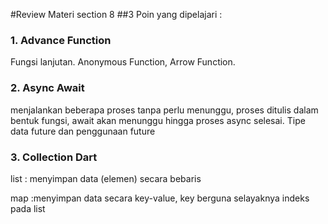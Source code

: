 #Review Materi section 8
##3 Poin yang dipelajari :
<h3>1. Advance Function</h3>
<p>Fungsi lanjutan. Anonymous Function, Arrow Function.</p>
<h3>2. Async Await</h3>
<p>menjalankan beberapa proses tanpa perlu menunggu, proses ditulis dalam bentuk fungsi, await akan menunggu hingga proses async selesai. Tipe data future dan penggunaan future</p>
<h3>3. Collection Dart</h3>
<p>list : menyimpan data (elemen) secara bebaris</p>
<p>map :menyimpan data secara key-value, key berguna selayaknya indeks pada list</p>